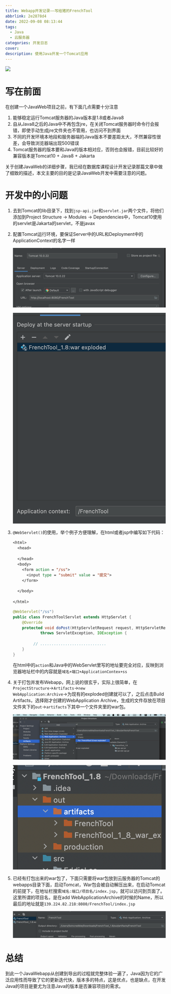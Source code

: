 ```yaml
---
title: Webapp开发记录——写给猪的FrenchTool
abbrlink: 2e2878d4
date: 2022-09-08 08:13:44
tags:
  - Java
  - 云服务器
categories: 开发日志
cover:
description: 使用Java开发一个Tomcat应用
---
```


![](Webapp开发记录——写给猪的FrenchTool/截屏2022-09-08-08.15.13.png)



<!--more-->

# 写在前面

在创建一个JavaWeb项目之前，有下面几点需要十分注意

1. 能够稳定运行Tomcat服务器的Java版本是1.8或者Java8
2. 自从Java8之后的Java中不再包含jre，在关闭Tomcat服务器时命令行会报错，即使手动生成jre文件夹也不管用，也访问不到界面
3. 不同的开发环境本地段和服务器端的Java版本不要差距太大，不然兼容性很差，会导致浏览器端出现500错误
4. Tomcat服务器的版本要和Java的版本相对应，否则也会报错，目前比较好的兼容版本是Tomcat10 + Java8 + Jakarta

关于创建JavaWeb的详细步骤，我已经在数据库课程设计开发记录那篇文章中做了细致的描述，本文主要的目的是记录JavaWeb开发中需要注意的问题。

# 开发中的小问题

1. 去到Tomcat的lib目录下，找到<code>jsp-api.jar</code>和<code>servlet.jar</code>两个文件，将他们添加到Project Structure -> Modules -> Dependencies中，Tomcat10使用的servlet是Jakarta的servlet，不是javax

2. 配置Tomcat运行环境，要保证Server中的URL和Deployment中的ApplicationContext的名字一样

   ![](Webapp开发记录——写给猪的FrenchTool/image-20220908083019476.png)

   ![](Webapp开发记录——写给猪的FrenchTool/image-20220908083114305.png)

3. <code>@WebServlet()</code>的使用，举个例子方便理解，在html或者jsp中编写如下代码：

   ```jsp
   <html>
     <head>
       
     </head>
     <body>
       <form action = "/ss">
         <input type = "submit" value = "提交">
       </form>
       
     </body>
     
   </html>
   ```

   ```java
   @WebServlet("/ss")
   public class FrenchToolServlet extends HttpServlet {
       @Override
       protected void doPost(HttpServletRequest request, HttpServletResponse response)
               throws ServletException, IOException {
         
         	// .............................
       }
   }
   ```

   在html中的<code>action</code>和Java中的WebServlet里写的地址要完全对应，反映到浏览器地址栏中的内容就是<code>域名+端口+ApplicationContex+ss</code>

4. 关于打包并发布Webapp，网上说的很玄乎，实际上很简单，在<code>ProjectStructure</code>-><code>Artifacts</code>-><code>new WebApplication:Archive</code>->为现有的exploded创建就可以了，之后点击Build Artifacts，选择刚才创建的WebApplication Archive，生成的文件存放在项目文件夹下的<code>out</code>-><code>artifacts</code>下其中一个文件夹里的war包。

   ![](Webapp开发记录——写给猪的FrenchTool/image-20220908084308970.png)

   ![](Webapp开发记录——写给猪的FrenchTool/image-20220908084543063.png)

5. 已经有打包出来的war包了，下面只需要将war包放到云服务器的Tomcat的webapps目录下面，启动Tomcat，War包会被自动解压出来，在启动Tomcat的前提下，在地址栏搜索<code>域名:端口/项目名/index.jsp</code>，就可以访问到页面了。这里所谓的项目名，是在add WebApplicationArchive的时候的Name，所以最后的地址就是<code>139.224.82.218:8080/FrenchTool/index.jsp</code>

   ![](Webapp开发记录——写给猪的FrenchTool/image-20220908085057231.png)

# 总结

到此一个JavaWebapp从创建到导出的过程就完整体验一遍了，Java因为它的广泛应用性而导致了它的更新迭代快，版本多的特点，这是优点，也是缺点，在开发Java的项目是要尤为注意Java的版本是否兼容项目的需求。

